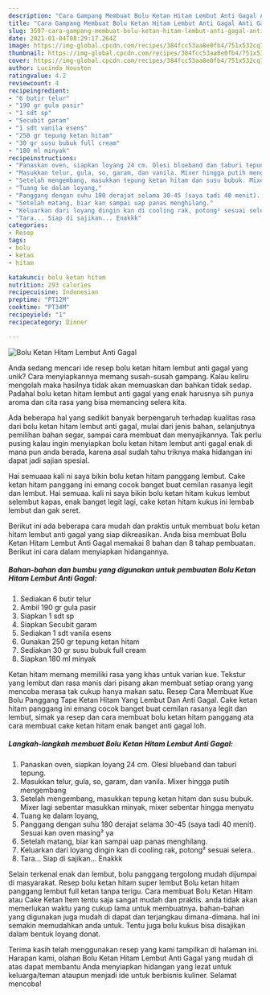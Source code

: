 ```yaml
---
description: "Cara Gampang Membuat Bolu Ketan Hitam Lembut Anti Gagal Anti Gagal"
title: "Cara Gampang Membuat Bolu Ketan Hitam Lembut Anti Gagal Anti Gagal"
slug: 3597-cara-gampang-membuat-bolu-ketan-hitam-lembut-anti-gagal-anti-gagal
date: 2021-01-04T08:29:17.264Z
image: https://img-global.cpcdn.com/recipes/384fcc53aa8e0fb4/751x532cq70/bolu-ketan-hitam-lembut-anti-gagal-foto-resep-utama.jpg
thumbnail: https://img-global.cpcdn.com/recipes/384fcc53aa8e0fb4/751x532cq70/bolu-ketan-hitam-lembut-anti-gagal-foto-resep-utama.jpg
cover: https://img-global.cpcdn.com/recipes/384fcc53aa8e0fb4/751x532cq70/bolu-ketan-hitam-lembut-anti-gagal-foto-resep-utama.jpg
author: Lucinda Houston
ratingvalue: 4.2
reviewcount: 4
recipeingredient:
- "6 butir telur"
- "190 gr gula pasir"
- "1 sdt sp"
- "Secubit garam"
- "1 sdt vanila esens"
- "250 gr tepung ketan hitam"
- "30 gr susu bubuk full cream"
- "180 ml minyak"
recipeinstructions:
- "Panaskan oven, siapkan loyang 24 cm. Olesi blueband dan taburi tepung."
- "Masukkan telur, gula, so, garam, dan vanila. Mixer hingga putih mengembang"
- "Setelah mengembang, masukkan tepung ketan hitam dan susu bubuk. Mixer lagi sebentar masukkan minyak, mixer sebentar hingga menyatu"
- "Tuang ke dalam loyang,"
- "Panggang dengan suhu 180 derajat selama 30-45 (saya tadi 40 menit). Sesuai kan oven masing² ya"
- "Setelah matang, biar kan sampai uap panas menghilang."
- "Keluarkan dari loyang dingin kan di cooling rak, potong² sesuai selera.."
- "Tara... Siap di sajikan... Enakkk"
categories:
- Resep
tags:
- bolu
- ketan
- hitam

katakunci: bolu ketan hitam 
nutrition: 293 calories
recipecuisine: Indonesian
preptime: "PT12M"
cooktime: "PT34M"
recipeyield: "1"
recipecategory: Dinner

---
```



![Bolu Ketan Hitam Lembut Anti Gagal](https://img-global.cpcdn.com/recipes/384fcc53aa8e0fb4/751x532cq70/bolu-ketan-hitam-lembut-anti-gagal-foto-resep-utama.jpg)

Anda sedang mencari ide resep bolu ketan hitam lembut anti gagal yang unik? Cara menyiapkannya memang susah-susah gampang. Kalau keliru mengolah maka hasilnya tidak akan memuaskan dan bahkan tidak sedap. Padahal bolu ketan hitam lembut anti gagal yang enak harusnya sih punya aroma dan cita rasa yang bisa memancing selera kita.

Ada beberapa hal yang sedikit banyak berpengaruh terhadap kualitas rasa dari bolu ketan hitam lembut anti gagal, mulai dari jenis bahan, selanjutnya pemilihan bahan segar, sampai cara membuat dan menyajikannya. Tak perlu pusing kalau ingin menyiapkan bolu ketan hitam lembut anti gagal enak di mana pun anda berada, karena asal sudah tahu triknya maka hidangan ini dapat jadi sajian spesial.

Hai semuaaa kali ni saya bikin bolu ketan hitam panggang lembut. Cake ketan hitam panggang ini emang cocok banget buat cemilan rasanya legit dan lembut. Hai semuaa. kali ni saya bikin bolu ketan hitam kukus lembut selembut kapas, enak banget legit lagi, cake ketan hitam kukus ini lembab lembut dan gak seret.


Berikut ini ada beberapa cara mudah dan praktis untuk membuat bolu ketan hitam lembut anti gagal yang siap dikreasikan. Anda bisa membuat Bolu Ketan Hitam Lembut Anti Gagal memakai 8 bahan dan 8 tahap pembuatan. Berikut ini cara dalam menyiapkan hidangannya.

<!--inarticleads1-->

##### Bahan-bahan dan bumbu yang digunakan untuk pembuatan Bolu Ketan Hitam Lembut Anti Gagal:

1. Sediakan 6 butir telur
1. Ambil 190 gr gula pasir
1. Siapkan 1 sdt sp
1. Siapkan Secubit garam
1. Sediakan 1 sdt vanila esens
1. Gunakan 250 gr tepung ketan hitam
1. Sediakan 30 gr susu bubuk full cream
1. Siapkan 180 ml minyak


Ketan hitam memang memiliki rasa yang khas untuk varian kue. Tekstur yang lembut dan rasa manis dari pisang akan membuat setiap orang yang mencoba merasa tak cukup hanya makan satu. Resep Cara Membuat Kue Bolu Panggang Tape Ketan Hitam Yang Lembut Dan Anti Gagal. Cake ketan hitam panggang ini emang cocok banget buat cemilan rasanya legit dan lembut, simak ya resep dan cara membuat bolu ketan hitam panggang ata cara membuat cake ketan hitam enak banget anti gagal loh. 

<!--inarticleads2-->

##### Langkah-langkah membuat Bolu Ketan Hitam Lembut Anti Gagal:

1. Panaskan oven, siapkan loyang 24 cm. Olesi blueband dan taburi tepung.
1. Masukkan telur, gula, so, garam, dan vanila. Mixer hingga putih mengembang
1. Setelah mengembang, masukkan tepung ketan hitam dan susu bubuk. Mixer lagi sebentar masukkan minyak, mixer sebentar hingga menyatu
1. Tuang ke dalam loyang,
1. Panggang dengan suhu 180 derajat selama 30-45 (saya tadi 40 menit). Sesuai kan oven masing² ya
1. Setelah matang, biar kan sampai uap panas menghilang.
1. Keluarkan dari loyang dingin kan di cooling rak, potong² sesuai selera..
1. Tara... Siap di sajikan... Enakkk


Selain terkenal enak dan lembut, bolu panggang tergolong mudah dijumpai di masyarakat. Resep bolu ketan hitam super lembut Bolu ketan hitam panggang lembut full ketan tanpa terigu. Cara membuat Bolu Ketan Hitam atau Cake Ketan Item tentu saja sangat mudah dan praktis. anda tidak akan memerlukan waktu yang cukup lama untuk membuatnya. bahan-bahan yang digunakan juga mudah di dapat dan terjangkau dimana-dimana. hal ini semakin memudahkan anda untuk. Tentu juga bolu kukus bisa disajikan dalam bentuk loyang donat. 

Terima kasih telah menggunakan resep yang kami tampilkan di halaman ini. Harapan kami, olahan Bolu Ketan Hitam Lembut Anti Gagal yang mudah di atas dapat membantu Anda menyiapkan hidangan yang lezat untuk keluarga/teman ataupun menjadi ide untuk berbisnis kuliner. Selamat mencoba!
